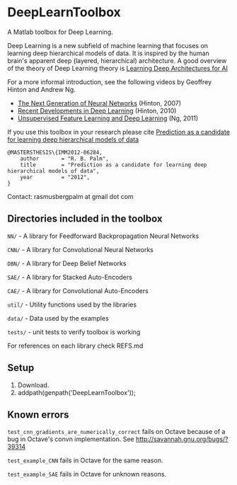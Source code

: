 DeepLearnToolbox
================

A Matlab toolbox for Deep Learning.

Deep Learning is a new subfield of machine learning that focuses on learning deep hierarchical models of data.
It is inspired by the human brain's apparent deep (layered, hierarchical) architecture.
A good overview of the theory of Deep Learning theory is
[Learning Deep Architectures for AI](http://www.iro.umontreal.ca/~bengioy/papers/ftml_book.pdf)

For a more informal introduction, see the following videos by Geoffrey Hinton and Andrew Ng.

* [The Next Generation of Neural Networks](http://www.youtube.com/watch?v=AyzOUbkUf3M) (Hinton, 2007)
* [Recent Developments in Deep Learning](http://www.youtube.com/watch?v=VdIURAu1-aU) (Hinton, 2010)
* [Unsupervised Feature Learning and Deep Learning](http://www.youtube.com/watch?v=ZmNOAtZIgIk) (Ng, 2011)

If you use this toolbox in your research please cite [Prediction as a candidate for learning deep hierarchical models of data](http://www2.imm.dtu.dk/pubdb/views/publication_details.php?id=6284)

```
@MASTERSTHESIS\{IMM2012-06284,
    author       = "R. B. Palm",
    title        = "Prediction as a candidate for learning deep hierarchical models of data",
    year         = "2012",
}
```

Contact: rasmusbergpalm at gmail dot com

Directories included in the toolbox
-----------------------------------

`NN/`   - A library for Feedforward Backpropagation Neural Networks

`CNN/`  - A library for Convolutional Neural Networks

`DBN/`  - A library for Deep Belief Networks

`SAE/`  - A library for Stacked Auto-Encoders

`CAE/` - A library for Convolutional Auto-Encoders

`util/` - Utility functions used by the libraries

`data/` - Data used by the examples

`tests/` - unit tests to verify toolbox is working

For references on each library check REFS.md

Setup
-----

1. Download.
2. addpath(genpath('DeepLearnToolbox'));

Known errors
------------------------------

`test_cnn_gradients_are_numerically_correct` fails on Octave because of a bug in Octave's convn implementation. See http://savannah.gnu.org/bugs/?39314

`test_example_CNN` fails in Octave for the same reason.

`test_example_SAE` fails in Octave for unknown reasons.
